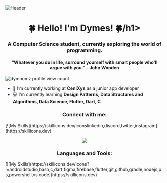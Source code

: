 ![Header](./dymesbanner.png)
<h1 align="center">🍀 Hello! I'm Dymes! 🍀/h1>
<h3 align="center">A Computer Science student, currently exploring the world of programming.</h3>
<h4 align="center">“Whatever you do in life, surround yourself with smart people who'll argue with you." - John Wooden</h4>
<p align="left"> <img src="https://komarev.com/ghpvc/?username=dymnomz&label=Profile%20views&color=32a86d&style=flat-square&label=Profile+Views" alt="dymnomz profile view count" /> </p>

- 🏢 I’m currently working at **CeniXys** as a junior app developer
- 💻 I’m currently learning **Design Patterns, Data Structures and Algorithms, Data Science, Flutter, Dart, C**

<h3 align="Center">Connect with me:</h3>
[![My Skills](https://skillicons.dev/iconslinkedin,discord,twitter,instagram](https://skillicons.dev)

<p align="center">
  <a href="https://skillicons.dev">
    <img src="https://skillicons.dev/icons?i=git,kubernetes,docker,c,vim" />
  </a>
</p>

<h3 align="Center">Languages and Tools:</h3>
[![My Skills](https://skillicons.dev/icons?i=androidstudio,bash,c,dart,figma,firebase,flutter,git,github,gradle,nodejs,ps,powershell,vs code](https://skillicons.dev)
